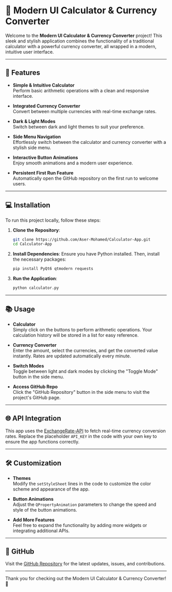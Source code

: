 # 🧮 Modern UI Calculator & Currency Converter

Welcome to the **Modern UI Calculator & Currency Converter** project! This sleek and stylish application combines the functionality of a traditional calculator with a powerful currency converter, all wrapped in a modern, intuitive user interface.

---

## 🚀 Features

- **Simple & Intuitive Calculator**  
  Perform basic arithmetic operations with a clean and responsive interface.

- **Integrated Currency Converter**  
  Convert between multiple currencies with real-time exchange rates.

- **Dark & Light Modes**  
  Switch between dark and light themes to suit your preference.

- **Side Menu Navigation**  
  Effortlessly switch between the calculator and currency converter with a stylish side menu.

- **Interactive Button Animations**  
  Enjoy smooth animations and a modern user experience.

- **Persistent First Run Feature**  
  Automatically open the GitHub repository on the first run to welcome users.

---

## 💻 Installation

To run this project locally, follow these steps:

1. **Clone the Repository**:
    ```bash
    git clone https://github.com/Aser-Mohamed/Calculator-App.git
    cd Calculator-App
    ```

2. **Install Dependencies**:
    Ensure you have Python installed. Then, install the necessary packages:
    ```bash
    pip install PyQt6 qtmodern requests
    ```

3. **Run the Application**:
    ```bash
    python calculator.py
    ```

---

## 📚 Usage

- **Calculator**  
  Simply click on the buttons to perform arithmetic operations. Your calculation history will be stored in a list for easy reference.

- **Currency Converter**  
  Enter the amount, select the currencies, and get the converted value instantly. Rates are updated automatically every minute.

- **Switch Modes**  
  Toggle between light and dark modes by clicking the "Toggle Mode" button in the side menu.

- **Access GitHub Repo**  
  Click the "GitHub Repository" button in the side menu to visit the project's GitHub page.

---

## 🌐 API Integration

This app uses the [ExchangeRate-API](https://www.exchangerate-api.com/) to fetch real-time currency conversion rates. Replace the placeholder `API_KEY` in the code with your own key to ensure the app functions correctly.

---

## 🛠️ Customization

- **Themes**  
  Modify the `setStyleSheet` lines in the code to customize the color scheme and appearance of the app.

- **Button Animations**  
  Adjust the `QPropertyAnimation` parameters to change the speed and style of the button animations.

- **Add More Features**  
  Feel free to expand the functionality by adding more widgets or integrating additional APIs.

---

## 🔗 GitHub

Visit the [GitHub Repository](https://github.com/Aser-Mohamed/Calculator-App) for the latest updates, issues, and contributions.

---

Thank you for checking out the Modern UI Calculator & Currency Converter! 🚀
